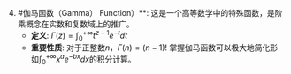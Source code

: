 4.  #伽马函数（Gamma） Function）**:
    这是一个高等数学中的特殊函数，是阶乘概念在实数和复数域上的推广。
    *   **定义**: $\Gamma(z)=\int_{0}^{+\infty}t^{z-1}e^{-t}dt$
    *   **重要性质**: 对于正整数$n$，$\Gamma(n)=(n-1)!$ 
    掌握伽马函数可以极大地简化形如$\int_{0}^{+\infty}x^ae^{-bx}dx$的积分计算。